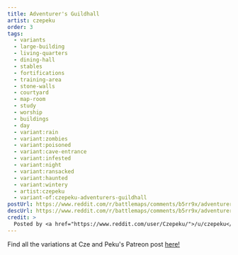 ```yaml
---
title: Adventurer's Guildhall
artist: czepeku
order: 3
tags:
  - variants
  - large-building
  - living-quarters
  - dining-hall
  - stables
  - fortifications
  - training-area
  - stone-walls
  - courtyard
  - map-room
  - study
  - worship
  - buildings
  - day
  - variant:rain
  - variant:zombies
  - variant:poisoned
  - variant:cave-entrance
  - variant:infested
  - variant:night
  - variant:ransacked
  - variant:haunted
  - variant:wintery
  - artist:czepeku
  - variant-of:czepeku-adventurers-guildhall
postUrl: https://www.reddit.com/r/battlemaps/comments/b5rr9x/adventurers_guildhall_33x24/
descUrl: https://www.reddit.com/r/battlemaps/comments/b5rr9x/adventurers_guildhall_33x24/ejfdrlj/
credit: >
  Posted by <a href="https://www.reddit.com/user/Czepeku/">/u/czepeku</a> to <a href="https://www.reddit.com/r/battlemaps/">/r/battlemaps</a> in Mar, 2019. <br/> Please support the artist on <a href="https://www.patreon.com/czepeku/posts">Patreon</a> and follow them on <a href="https://twitter.com/czepeku">Twitter</a>, <a href="https://www.artstation.com/czepeku">ArtStation</a>
---
```

Find all the variations at Cze and Peku's Patreon post <a href="https://www.patreon.com/posts/adventurers-25591441" title="Adventurer's Guildhall on Czepeku's Patreon">here!</a>
